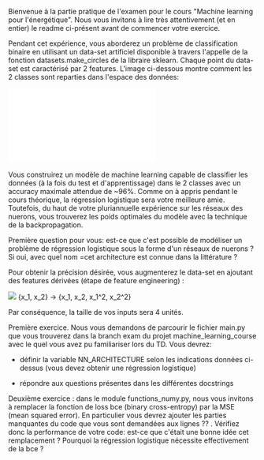 Bienvenue à la partie pratique de l'examen pour le cours "Machine learning pour l'énergétique". Nous vous invitons à lire très attentivement (et en entier) le readme ci-présent avant de commencer votre exercice.

Pendant cet expérience, vous aborderez un problème de classification binaire en utilisant un data-set artificiel disponible à travers l'appelle de la fonction datasets.make_circles de la libraire sklearn. Chaque point du data-set est caractérisé par 2 features. L'image ci-dessous montre comment les 2 classes sont reparties dans l'espace des données:

![Représentation du data-set](dataset.pdf)

Vous construirez un modèle de machine learning capable de classifier les données (à la fois du test et d'apprentissage) dans le 2 classes avec un accuracy maximale attendue de ~96%. Comme on à appris pendant le cours théorique, la régression logistique sera votre meilleure amie. Toutefois, du haut de votre pluriannuelle expérience sur les réseaux des nuerons, vous trouverez les poids optimales du modèle avec la technique de la backpropagation.

Première question pour vous: est-ce que c'est possible de modéliser un problème de régression logistique sous la forme d'un réseaux de nuerons ? Si oui, avec quel nom =cet architecture est connue  dans la littérature ?

Pour obtenir la précision désirée, vous augmenterez le data-set en ajoutant des features dérivées (étape de feature engineering) :

<img src="https://render.githubusercontent.com/render/math?math=e^{i \pi} = -1">
{x_1, x_2} -> {x_1, x_2, x_1^2, x_2^2}

Par conséquence, la taille de vos inputs sera 4 unités.


Première exercice. Nous vous demandons de parcourir le fichier main.py que vous trouverez dans la branch exam du projet machine_learning_course avec le quel vous avez pu familiariser lors du TD. Vous devrez:

- définir la variable NN_ARCHITECTURE selon les indications données ci-dessus (vous devez obtenir une régression logistique)

- répondre aux questions présentes dans les différentes docstrings

Deuxième exercice : dans le module functions_numy.py, nous vous invitons à remplacer la fonction de loss bce (binary cross-entropy) par la MSE (mean squared error). En particulier vous devrez ajouter les parties manquantes du code que vous sont demandées aux lignes ?? . Vérifiez donc la performance de votre code: est-ce que c'était une bonne idée cet remplacement ? Pourquoi la régression logistique nécessite effectivement de la bce ?

